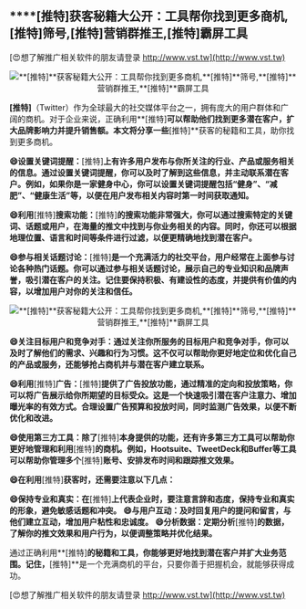 ## ****[推特]**获客秘籍大公开：工具帮你找到更多商机,**[推特]**筛号,**[推特]**营销群推王,**[推特]**霸屏工具**

[😍想了解推广相关软件的朋友请登录 http://www.vst.tw](http://www.vst.tw)

 <center><img src="https://vst.tw/MP4/tuiguang/png/1.png" alt="**[推特]**获客秘籍大公开：工具帮你找到更多商机,**[推特]**筛号,**[推特]**营销群推王,**[推特]**霸屏工具"></center>

**[推特]**（Twitter）作为全球最大的社交媒体平台之一，拥有庞大的用户群体和广阔的商机。对于企业来说，正确利用**[推特]**可以帮助他们找到更多潜在客户，扩大品牌影响力并提升销售额。本文将分享一些**[推特]**获客的秘籍和工具，助你找到更多商机。

**😄设置关键词提醒：**[推特]**上有许多用户发布与你所关注的行业、产品或服务相关的信息。通过设置关键词提醒，你可以及时了解到这些信息，并主动联系潜在客户。例如，如果你是一家健身中心，你可以设置关键词提醒包括“健身”、“减肥”、“健康生活”等，以便在用户发布相关内容时第一时间获取通知。**

**😄利用**[推特]**搜索功能：**[推特]**的搜索功能非常强大，你可以通过搜索特定的关键词、话题或用户，在海量的推文中找到与你业务相关的内容。同时，你还可以根据地理位置、语言和时间等条件进行过滤，以便更精确地找到潜在客户。**

**😄参与相关话题讨论：**[推特]**是一个充满活力的社交平台，用户经常在上面参与讨论各种热门话题。你可以通过参与相关话题讨论，展示自己的专业知识和品牌声誉，吸引潜在客户的关注。记住要保持积极、有建设性的态度，并提供有价值的内容，以增加用户对你的关注和信任。**

 <center><img src="https://vst.tw/MP4/tuiguang/png/4.png" alt="**[推特]**获客秘籍大公开：工具帮你找到更多商机,**[推特]**筛号,**[推特]**营销群推王,**[推特]**霸屏工具"></center>

**😄关注目标用户和竞争对手：通过关注你所服务的目标用户和竞争对手，你可以及时了解他们的需求、兴趣和行为习惯。这不仅可以帮助你更好地定位和优化自己的产品或服务，还能够抢占商机并与潜在客户建立联系。**

**😄利用**[推特]**广告：**[推特]**提供了广告投放功能，通过精准的定向和投放策略，你可以将广告展示给你所期望的目标受众。这是一个快速吸引潜在客户注意力、增加曝光率的有效方式。合理设置广告预算和投放时间，同时监测广告效果，以便不断优化和改进。**

**😄使用第三方工具：除了**[推特]**本身提供的功能，还有许多第三方工具可以帮助你更好地管理和利用**[推特]**的商机。例如，Hootsuite、TweetDeck和Buffer等工具可以帮助你管理多个**[推特]**账号、安排发布时间和跟踪推文效果。**

**😄在利用**[推特]**获客时，还需要注意以下几点：**

**😄保持专业和真实：在**[推特]**上代表企业时，要注意言辞和态度，保持专业和真实的形象，避免敏感话题和冲突。**
**😄与用户互动：及时回复用户的提问和留言，与他们建立互动，增加用户粘性和忠诚度。**
**😄分析数据：定期分析**[推特]**的数据，了解你的推文效果和用户行为，以便调整策略并优化结果。**

通过正确利用**[推特]**的秘籍和工具，你能够更好地找到潜在客户并扩大业务范围。记住，**[推特]**是一个充满商机的平台，只要你善于把握机会，就能够获得成功。

[😍想了解推广相关软件的朋友请登录 http://www.vst.tw](http://www.vst.tw)



